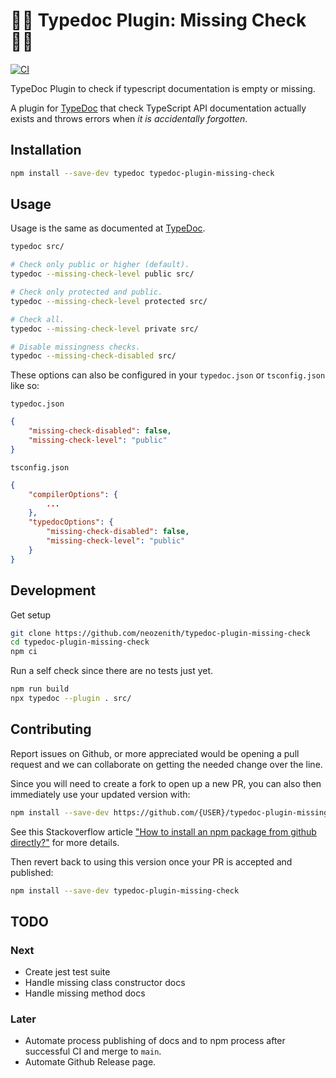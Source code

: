 # 🤷‍♀️ Typedoc Plugin: Missing Check 🤷‍♂️

[![CI](https://github.com/neozenith/typedoc-plugin-missing-check/actions/workflows/ci.yml/badge.svg)](https://github.com/neozenith/typedoc-plugin-missing-check/actions/workflows/ci.yml)

TypeDoc Plugin to check if typescript documentation is empty or missing.

A plugin for [TypeDoc](https://github.com/TypeStrong/typedoc) that check TypeScript API documentation actually exists and throws errors when _it is accidentally forgotten_.

## Installation

```bash
npm install --save-dev typedoc typedoc-plugin-missing-check
```

## Usage

Usage is the same as documented at [TypeDoc](https://typedoc.org/guides/installation/#command-line-interface).

```bash
typedoc src/
```

```bash
# Check only public or higher (default).
typedoc --missing-check-level public src/

# Check only protected and public.
typedoc --missing-check-level protected src/

# Check all.
typedoc --missing-check-level private src/

# Disable missingness checks.
typedoc --missing-check-disabled src/
```

These options can also be configured in your `typedoc.json` or `tsconfig.json` like so:

`typedoc.json`
```json
{
    "missing-check-disabled": false,
    "missing-check-level": "public"
}
```

`tsconfig.json`
```json
{
    "compilerOptions": {
        ...
    },
    "typedocOptions": {
        "missing-check-disabled": false,
        "missing-check-level": "public"
    }    
}
```

## Development

Get setup

```bash
git clone https://github.com/neozenith/typedoc-plugin-missing-check
cd typedoc-plugin-missing-check
npm ci
```

Run a self check since there are no tests just yet.

```bash
npm run build
npx typedoc --plugin . src/
```
## Contributing

Report issues on Github, or more appreciated would be opening a pull request and we can collaborate on getting the needed change over the line.

Since you will need to create a fork to open up a new PR, you can also then immediately use your updated version with:

```bash
npm install --save-dev https://github.com/{USER}/typedoc-plugin-missing-check/tarball/{BRANCH}
```

See this Stackoverflow article ["How to install an npm package from github directly?"](https://stackoverflow.com/questions/17509669/how-to-install-an-npm-package-from-github-directly) for more details.

Then revert back to using this version once your PR is accepted and published:

```bash
npm install --save-dev typedoc-plugin-missing-check
```

## TODO

### Next 

 - Create jest test suite
 - Handle missing class constructor docs
 - Handle missing method docs 

### Later

 - Automate process publishing of docs and to npm process after successful CI and merge to `main`.
 - Automate Github Release page.